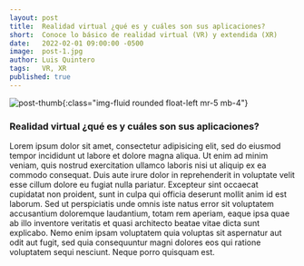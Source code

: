```yaml
---
layout: post
title:  Realidad virtual ¿qué es y cuáles son sus aplicaciones?
short:  Conoce lo básico de realidad virtual (VR) y extendida (XR)
date:   2022-02-01 09:00:00 -0500
image:  post-1.jpg
author: Luis Quintero
tags:   VR, XR
published: true
---
```


![post-thumb]({{site.baseurl}}/assets/images/blog/post-1.jpg){:class="img-fluid rounded float-left mr-5 mb-4"}

### Realidad virtual ¿qué es y cuáles son sus aplicaciones?

Lorem ipsum dolor sit amet, consectetur adipisicing elit, sed do eiusmod tempor incididunt ut labore et dolore magna aliqua. Ut enim ad minim veniam, quis nostrud exercitation ullamco laboris nisi ut aliquip ex ea commodo consequat. Duis aute irure dolor in reprehenderit in voluptate velit esse cillum dolore eu fugiat nulla pariatur. Excepteur sint occaecat cupidatat non proident, sunt in culpa qui officia deserunt mollit anim id est laborum. Sed ut perspiciatis unde omnis iste natus error sit voluptatem accusantium doloremque laudantium, totam rem aperiam, eaque ipsa quae ab illo inventore veritatis et quasi architecto beatae vitae dicta sunt explicabo. Nemo enim ipsam voluptatem quia voluptas sit aspernatur aut odit aut fugit, sed quia consequuntur magni dolores eos qui ratione voluptatem sequi nesciunt. Neque porro quisquam est.
